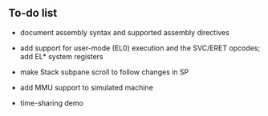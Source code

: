 ## To-do list

* document assembly syntax and supported assembly directives

* add support for user-mode (EL0) execution and the SVC/ERET opcodes;
  add EL* system registers

* make Stack subpane scroll to follow changes in SP

* add MMU support to simulated machine

* time-sharing demo
